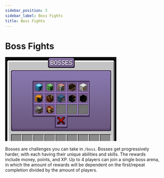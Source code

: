 ```yaml
---
sidebar_position: 3
sidebar_label: Boss Fights
title: Boss Fights
---
```


# Boss Fights

![Bosses](./img/bosses.png)

Bosses are challenges you can take in `/boss`. Bosses get progressively harder, with each having their unique abilities and skills. The rewards include money, points, and XP. Up to 4 players can join a single boss arena, in which the amount of rewards will be dependent on the first/repeat completion divided by the amount of players.